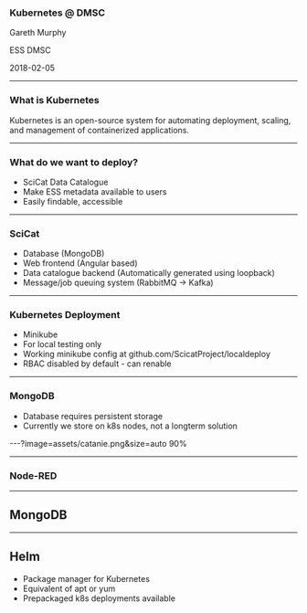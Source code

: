 ### Kubernetes @ DMSC


Gareth Murphy

ESS DMSC

2018-02-05

---

### What is Kubernetes

Kubernetes is an open-source system for automating deployment, scaling, and management of containerized applications.


---

### What do we want to deploy?


- SciCat Data Catalogue
- Make ESS metadata available to users
- Easily findable, accessible


---
### SciCat

- Database (MongoDB)
- Web frontend (Angular based)
- Data catalogue backend (Automatically generated using loopback)
- Message/job queuing system (RabbitMQ -> Kafka)

---

### Kubernetes Deployment

- Minikube
- For local testing only
- Working minikube config at github.com/ScicatProject/localdeploy
- RBAC disabled by default - can renable



---

### MongoDB

- Database requires persistent storage
- Currently we store on k8s nodes, not a longterm solution






---?image=assets/catanie.png&size=auto 90%


---

### Node-RED

---

## MongoDB

---

## Helm

- Package manager for Kubernetes
- Equivalent of apt or yum
- Prepackaged k8s deployments available


